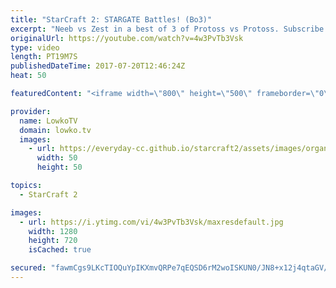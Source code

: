 ```yaml
---
title: "StarCraft 2: STARGATE Battles! (Bo3)"
excerpt: "Neeb vs Zest in a best of 3 of Protoss vs Protoss. Subscribe for more videos: http://lowko.tv/youtube Epic Zerg vs Terran: https://goo.gl/GJuLSh  An awesome series of Protoss versus Protoss. Both Neeblet and Zest are incredibly high level professional gamers.   Support me on Patreon: http://www.patreon.com/lowkotv"
originalUrl: https://youtube.com/watch?v=4w3PvTb3Vsk
type: video
length: PT19M7S
publishedDateTime: 2017-07-20T12:46:24Z
heat: 50

featuredContent: "<iframe width=\"800\" height=\"500\" frameborder=\"0\" src=\"https://www.youtube.com/embed/4w3PvTb3Vsk\" allow=\"accelerometer; autoplay; encrypted-media; gyroscope; picture-in-picture\" allowfullscreen></iframe>"

provider:
  name: LowkoTV
  domain: lowko.tv
  images:
    - url: https://everyday-cc.github.io/starcraft2/assets/images/organizations/lowko.tv-50x50.jpg
      width: 50
      height: 50

topics:
  - StarCraft 2

images:
  - url: https://i.ytimg.com/vi/4w3PvTb3Vsk/maxresdefault.jpg
    width: 1280
    height: 720
    isCached: true

secured: "fawmCgs9LKcTIOQuYpIKXmvQRPe7qEQSD6rM2woISKUN0/JN8+x12j4qtaGV/8QMk5P6oENfTt7TxsLbRcq9Ab4DdQVpX6I5JNhBCIfSjz2mrhOsf7hfLlx0CYQZPzKvWIaPsJPQuMl2bPQMmMKVEhqdfWhRFXzqiZ8RiplpSi0kEqj8LfzhySXhOLqmoPvSB6QzCXVFrUiv5NhSFBcLYOTR0235adhm8ZCiE2CPhOdI36EgnFGGCDVjVlk/AqWmyEHvOr0priEuvNpDdDCRf5xJrvm0q7JMG69uZtwDTt14vNkrQBxSEUMXrcPTqWYjECmV6CvUaemnMErB+Trb44mYsFJz+h2hhlJRitZHDmC+iLABj6rwqkVS9YFgEEmOmtCa9oyyLcyf5CTiOPRHKtH0+bu9ysIQr190aAnbE+g=;JSzwCxTD2DjPn39+N7EFNw=="
---
```


